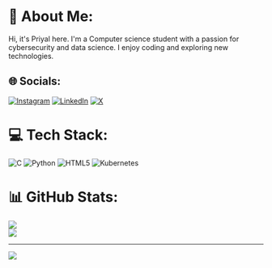 # 💫 About Me:
Hi, it's Priyal here. I'm a Computer science student with a passion for cybersecurity and data science. I enjoy coding and exploring new technologies.


## 🌐 Socials:
[![Instagram](https://img.shields.io/badge/Instagram-%23E4405F.svg?logo=Instagram&logoColor=white)](https://instagram.com/instagram.com/pariupatel) [![LinkedIn](https://img.shields.io/badge/LinkedIn-%230077B5.svg?logo=linkedin&logoColor=white)](https://linkedin.com/in/linkedin.com/in/pariupatel) [![X](https://img.shields.io/badge/X-black.svg?logo=X&logoColor=white)](https://x.com/x.com/pariupatel) 

# 💻 Tech Stack:
![C](https://img.shields.io/badge/c-%2300599C.svg?style=for-the-badge&logo=c&logoColor=white) ![Python](https://img.shields.io/badge/python-3670A0?style=for-the-badge&logo=python&logoColor=ffdd54) ![HTML5](https://img.shields.io/badge/html5-%23E34F26.svg?style=for-the-badge&logo=html5&logoColor=white) ![Kubernetes](https://img.shields.io/badge/kubernetes-%23326ce5.svg?style=for-the-badge&logo=kubernetes&logoColor=white)

# 📊 GitHub Stats:
![](https://github-readme-streak-stats.herokuapp.com/?user=pariupatel&theme=dark&hide_border=false)<br/>
![](https://github-readme-stats.vercel.app/api/top-langs/?username=pariupatel&theme=dark&hide_border=false&include_all_commits=true&count_private=true&layout=compact)

---
[![](https://visitcount.itsvg.in/api?id=pariupatel&icon=0&color=1)](https://visitcount.itsvg.in)
